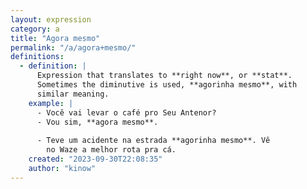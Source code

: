 ```yaml
---
layout: expression
category: a
title: "Agora mesmo"
permalink: "/a/agora+mesmo/"
definitions:
  - definition: |
      Expression that translates to **right now**, or **stat**.
      Sometimes the diminutive is used, **agorinha mesmo**, with
      similar meaning.
    example: |
      - Você vai levar o café pro Seu Antenor?
      - Vou sim, **agora mesmo**.
      
      - Teve um acidente na estrada **agorinha mesmo**. Vê
        no Waze a melhor rota pra cá.
    created: "2023-09-30T22:08:35"
    author: "kinow"
---
```

